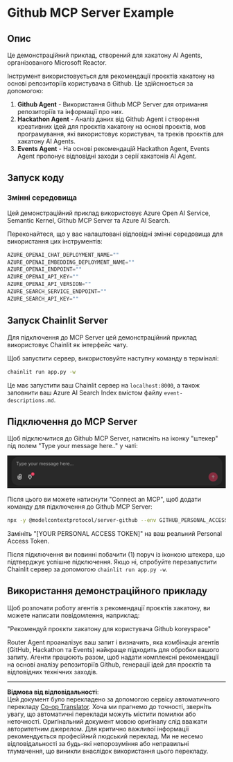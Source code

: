 <!--
CO_OP_TRANSLATOR_METADATA:
{
  "original_hash": "9bf0395cbc541ce8db2a9699c8678dfc",
  "translation_date": "2025-08-30T10:30:21+00:00",
  "source_file": "11-agentic-protocols/code_samples/github-mcp/README.md",
  "language_code": "uk"
}
-->
# Github MCP Server Example

## Опис

Це демонстраційний приклад, створений для хакатону AI Agents, організованого Microsoft Reactor.

Інструмент використовується для рекомендації проєктів хакатону на основі репозиторіїв користувача в Github. Це здійснюється за допомогою:

1. **Github Agent** - Використання Github MCP Server для отримання репозиторіїв та інформації про них.
2. **Hackathon Agent** - Аналіз даних від Github Agent і створення креативних ідей для проєктів хакатону на основі проєктів, мов програмування, які використовує користувач, та треків проєктів для хакатону AI Agents.
3. **Events Agent** - На основі рекомендацій Hackathon Agent, Events Agent пропонує відповідні заходи з серії хакатонів AI Agent.

## Запуск коду 

### Змінні середовища

Цей демонстраційний приклад використовує Azure Open AI Service, Semantic Kernel, Github MCP Server та Azure AI Search.

Переконайтеся, що у вас налаштовані відповідні змінні середовища для використання цих інструментів:

```python
AZURE_OPENAI_CHAT_DEPLOYMENT_NAME=""
AZURE_OPENAI_EMBEDDING_DEPLOYMENT_NAME=""
AZURE_OPENAI_ENDPOINT=""
AZURE_OPENAI_API_KEY=""
AZURE_OPENAI_API_VERSION=""
AZURE_SEARCH_SERVICE_ENDPOINT=""
AZURE_SEARCH_API_KEY=""
``` 

## Запуск Chainlit Server

Для підключення до MCP Server цей демонстраційний приклад використовує Chainlit як інтерфейс чату.

Щоб запустити сервер, використовуйте наступну команду в терміналі:

```bash
chainlit run app.py -w
```

Це має запустити ваш Chainlit сервер на `localhost:8000`, а також заповнити ваш Azure AI Search Index вмістом файлу `event-descriptions.md`.

## Підключення до MCP Server

Щоб підключитися до Github MCP Server, натисніть на іконку "штекер" під полем "Type your message here.." у чаті:

![MCP Connect](../../../../../translated_images/mcp-chainlit-1.7ed66d648e3cfb28f1ea5f320b91e4404df4a24a0f236ce3de999666621f1cfc.uk.png)

Після цього ви можете натиснути "Connect an MCP", щоб додати команду для підключення до Github MCP Server:

```bash
npx -y @modelcontextprotocol/server-github --env GITHUB_PERSONAL_ACCESS_TOKEN=[YOUR PERSONAL ACCESS TOKEN]
```

Замініть "[YOUR PERSONAL ACCESS TOKEN]" на ваш реальний Personal Access Token.

Після підключення ви повинні побачити (1) поруч із іконкою штекера, що підтверджує успішне підключення. Якщо ні, спробуйте перезапустити Chainlit сервер за допомогою `chainlit run app.py -w`.

## Використання демонстраційного прикладу 

Щоб розпочати роботу агентів з рекомендації проєктів хакатону, ви можете написати повідомлення, наприклад:

"Рекомендуй проєкти хакатону для користувача Github koreyspace"

Router Agent проаналізує ваш запит і визначить, яка комбінація агентів (GitHub, Hackathon та Events) найкраще підходить для обробки вашого запиту. Агенти працюють разом, щоб надати комплексні рекомендації на основі аналізу репозиторіїв Github, генерації ідей для проєктів та відповідних технічних заходів.

---

**Відмова від відповідальності**:  
Цей документ було перекладено за допомогою сервісу автоматичного перекладу [Co-op Translator](https://github.com/Azure/co-op-translator). Хоча ми прагнемо до точності, зверніть увагу, що автоматичні переклади можуть містити помилки або неточності. Оригінальний документ мовою оригіналу слід вважати авторитетним джерелом. Для критично важливої інформації рекомендується професійний людський переклад. Ми не несемо відповідальності за будь-які непорозуміння або неправильні тлумачення, що виникли внаслідок використання цього перекладу.